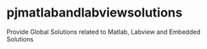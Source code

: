 # pjmatlabandlabviewsolutions
Provide Global Solutions related to Matlab, Labview and Embedded Solutions
